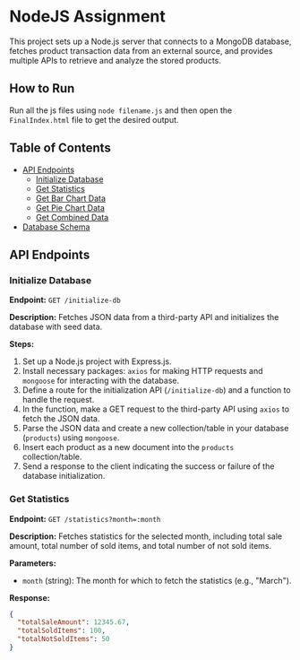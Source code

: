 # NodeJS Assignment

This project sets up a Node.js server that connects to a MongoDB database, fetches product transaction data from an external source, and provides multiple APIs to retrieve and analyze the stored products.

## How to Run

Run all the js files using `node filename.js` and then open the `FinalIndex.html` file to get the desired output.

## Table of Contents

- [API Endpoints](#api-endpoints)
  - [Initialize Database](#initialize-database)
  - [Get Statistics](#get-statistics)
  - [Get Bar Chart Data](#get-bar-chart-data)
  - [Get Pie Chart Data](#get-pie-chart-data)
  - [Get Combined Data](#get-combined-data)
- [Database Schema](#database-schema)

## API Endpoints

### Initialize Database

**Endpoint:** `GET /initialize-db`

**Description:** Fetches JSON data from a third-party API and initializes the database with seed data.

**Steps:**

1. Set up a Node.js project with Express.js.
2. Install necessary packages: `axios` for making HTTP requests and `mongoose` for interacting with the database.
3. Define a route for the initialization API (`/initialize-db`) and a function to handle the request.
4. In the function, make a GET request to the third-party API using `axios` to fetch the JSON data.
5. Parse the JSON data and create a new collection/table in your database (`products`) using `mongoose`.
6. Insert each product as a new document into the `products` collection/table.
7. Send a response to the client indicating the success or failure of the database initialization.

### Get Statistics

**Endpoint:** `GET /statistics?month=:month`

**Description:** Fetches statistics for the selected month, including total sale amount, total number of sold items, and total number of not sold items.

**Parameters:**

- `month` (string): The month for which to fetch the statistics (e.g., "March").

**Response:**

```json
{
  "totalSaleAmount": 12345.67,
  "totalSoldItems": 100,
  "totalNotSoldItems": 50
}
```

